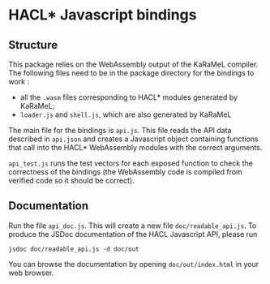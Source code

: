 # HACL* Javascript bindings

## Structure

This package relies on the WebAssembly output of the KaRaMeL compiler. The following
files need to be in the package directory for the bindings to work :

* all the `.wasm` files corresponding to HACL* modules generated by KaRaMeL;
* `loader.js` and `shell.js`, which are also generated by KaRaMeL

The main file for the bindings is `api.js`. This file reads the API data described
in `api.json` and creates a Javascript object containing functions that call
into the HACL* WebAssembly modules with the correct arguments.

`api_test.js` runs the test vectors for each exposed function to check the  
correctness of the bindings (the WebAssembly code is compiled from verified
code so it should be correct).

## Documentation

Run the file `api_doc.js`. This will create a new file `doc/readable_api.js`.
To produce the JSDoc documentation of the HACL Javascript API, please run

```
jsdoc doc/readable_api.js -d doc/out
```

You can browse the documentation by opening `doc/out/index.html` in your web browser.
